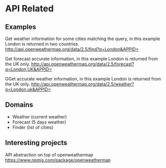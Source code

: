 ﻿# API Related

## Examples
Get weather information for some cities matching the query, in this example London is returned in two countries.
http://api.openweathermap.org/data/2.5/find?q=London&APPID=

Get forecast accurate information, in this example London is returned from the UK only.
http://api.openweathermap.org/data/2.5/forecast?q=London,UK&APPID=

GGet accurate weather information, in this example London is returned from the UK only. 
http://api.openweathermap.org/data/2.5/weather?q=London,uk&APPID=

## Domains

- Weather (current weather)
- Forecast (5 days weather)
- Finder (list of cities)

## Interesting projects
API abstraction on top of openweathermap
https://www.npmjs.com/package/openweathermap